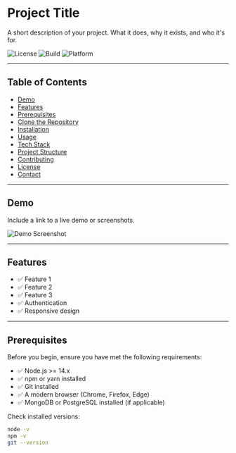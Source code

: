 # Project Title

A short description of your project. What it does, why it exists, and who it's for.

![License](https://img.shields.io/badge/license-MIT-blue.svg)
![Build](https://img.shields.io/badge/build-passing-brightgreen.svg)
![Platform](https://img.shields.io/badge/platform-web--based-lightgrey)

---

## Table of Contents

- [Demo](#demo)
- [Features](#features)
- [Prerequisites](#prerequisites)
- [Clone the Repository](#clone-the-repository)
- [Installation](#installation)
- [Usage](#usage)
- [Tech Stack](#tech-stack)
- [Project Structure](#project-structure)
- [Contributing](#contributing)
- [License](#license)
- [Contact](#contact)

---

## Demo

Include a link to a live demo or screenshots.

![Demo Screenshot](path/to/screenshot.png)

---

## Features

- ✅ Feature 1
- ✅ Feature 2
- ✅ Feature 3
- ✅ Authentication
- ✅ Responsive design

---

## Prerequisites

Before you begin, ensure you have met the following requirements:

- ✅ Node.js >= 14.x
- ✅ npm or yarn installed
- ✅ Git installed
- ✅ A modern browser (Chrome, Firefox, Edge)
- ✅ MongoDB or PostgreSQL installed (if applicable)

Check installed versions:

```bash
node -v
npm -v
git --version
